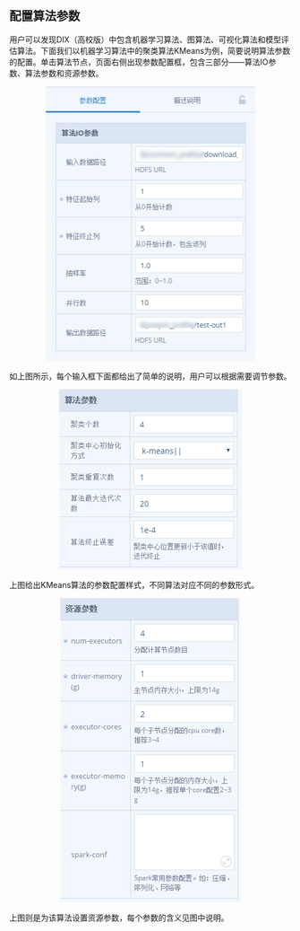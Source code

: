 ## 配置算法参数
用户可以发现DIX（高校版）中包含机器学习算法、图算法、可视化算法和模型评估算法。下面我们以机器学习算法中的聚类算法KMeans为例，简要说明算法参数的配置。单击算法节点，页面右侧出现参数配置框，包含三部分——算法IO参数、算法参数和资源参数。
<div  align="center">
 <img src="./manual/pic5.png"/>   
</div>

如上图所示，每个输入框下面都给出了简单的说明，用户可以根据需要调节参数。
<div  align="center">
 <img src="./manual/pic6.png"/>   
</div>

上图给出KMeans算法的参数配置样式，不同算法对应不同的参数形式。
<div  align="center">
 <img src="./manual/pic7.png"/>   
</div>

上图则是为该算法设置资源参数，每个参数的含义见图中说明。

